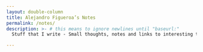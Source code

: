 ```yaml
---
layout: double-column
title: Alejandro Figueroa’s Notes
permalink: /notes/
description: >- # this means to ignore newlines until "baseurl:"
  Stuff that I write - Small thoughts, notes and links to interesting things.

---
```


